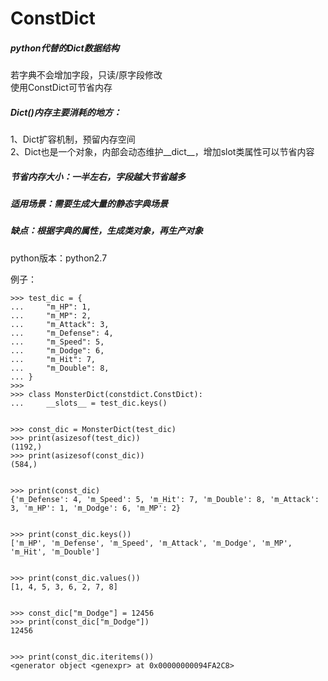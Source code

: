 # ConstDict


##### python代替的Dict数据结构  
若字典不会增加字段，只读/原字段修改  
使用ConstDict可节省内存  




##### Dict()内存主要消耗的地方：  
1、Dict扩容机制，预留内存空间  
2、Dict也是一个对象，内部会动态维护__dict__，增加slot类属性可以节省内容  




##### 节省内存大小：一半左右，字段越大节省越多  



##### 适用场景：需要生成大量的静态字典场景  
##### 缺点：根据字典的属性，生成类对象，再生产对象  



python版本：python2.7  



例子：  

```
>>> test_dic = {
...     "m_HP": 1,
...     "m_MP": 2,
...     "m_Attack": 3,
...     "m_Defense": 4,
...     "m_Speed": 5,
...     "m_Dodge": 6,
...     "m_Hit": 7,
...     "m_Double": 8,
... }
>>>
>>> class MonsterDict(constdict.ConstDict):
...     __slots__ = test_dic.keys()
    

>>> const_dic = MonsterDict(test_dic)
>>> print(asizesof(test_dic))
(1192,)
>>> print(asizesof(const_dic))
(584,)


>>> print(const_dic)
{'m_Defense': 4, 'm_Speed': 5, 'm_Hit': 7, 'm_Double': 8, 'm_Attack': 3, 'm_HP': 1, 'm_Dodge': 6, 'm_MP': 2}


>>> print(const_dic.keys())
['m_HP', 'm_Defense', 'm_Speed', 'm_Attack', 'm_Dodge', 'm_MP', 'm_Hit', 'm_Double']


>>> print(const_dic.values())
[1, 4, 5, 3, 6, 2, 7, 8]


>>> const_dic["m_Dodge"] = 12456
>>> print(const_dic["m_Dodge"])
12456


>>> print(const_dic.iteritems())
<generator object <genexpr> at 0x00000000094FA2C8>
```









